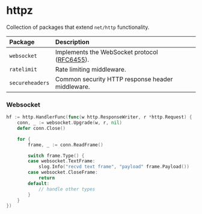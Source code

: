 # httpz

Collection of packages that extend `net/http` functionality.

| Package          | Description                                                                            |
|:-----------------|:---------------------------------------------------------------------------------------|
| `websocket`      | Implements the WebSocket protocol ([RFC6455](https://www.rfc-editor.org/rfc/rfc6455)). |
| `ratelimit`      | Rate limiting middleware.                                                              |
| `secureheaders`  | Common security HTTP response header middleware.                                       |

### Websocket

```go
hf := http.HandlerFunc(func(w http.ResponseWriter, r *http.Request) {
    conn, _ := websocket.Upgrade(w, r, nil)
    defer conn.Close()

    for {
        frame, _ := conn.ReadFrame()

        switch frame.Type() {
        case websocket.TextFrame:
            slog.Info("recvd text frame", "payload" frame.Payload())
        case websocket.CloseFrame:
            return
        default:
            // handle other types
        }
    }
})
```